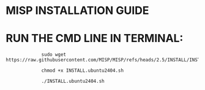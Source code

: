 # MISP INSTALLATION GUIDE

# RUN THE CMD LINE IN TERMINAL:

                 sudo wget https://raw.githubusercontent.com/MISP/MISP/refs/heads/2.5/INSTALL/INSTALL.ubuntu2404.sh

                 chmod +x INSTALL.ubuntu2404.sh

                 ./INSTALL.ubuntu2404.sh
